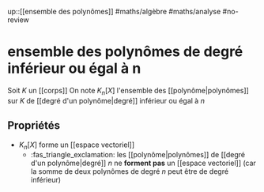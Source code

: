 up::[[ensemble des polynômes]]
#maths/algèbre #maths/analyse #no-review 
# ensemble des polynômes de degré inférieur ou égal à n
Soit $K$ un [[corps]]
On note $K_{n}[X]$ l'ensemble des [[polynôme|polynômes]] sur $K$ de [[degré d'un polynôme|degré]] inférieur ou égal à $n$

## Propriétés

 - $K_{n}[X]$ forme un [[espace vectoriel]]
     - :fas_triangle_exclamation: les [[polynôme|polynômes]] de [[degré d'un polynôme|degré]] $n$ ne **forment pas** un [[espace vectoriel]] (car la somme de deux polynômes de degré $n$ peut être de degré inférieur)

